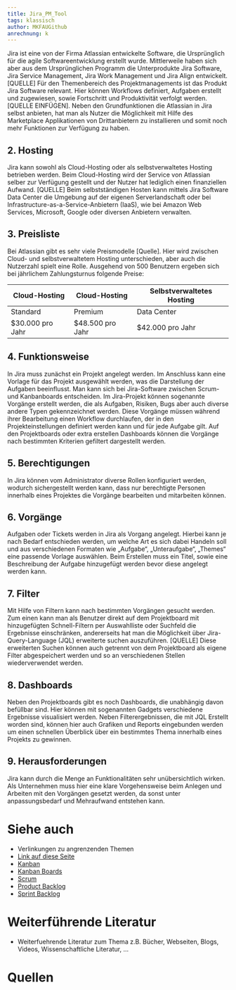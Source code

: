 ```yaml
---
title: Jira_PM_Tool
tags: klassisch
author: MKFAUGithub
anrechnung: k
---
```



Jira ist eine von der Firma Atlassian entwickelte Software, die Ursprünglich für die agile Softwareentwicklung erstellt wurde. Mittlerweile haben sich aber aus dem Ursprünglichen Programm die Unterprodukte Jira Software, Jira Service Management, Jira Work Management und Jira Align entwickelt. [QUELLE]
Für den Themenbereich des Projektmanagements ist das Produkt Jira Software relevant. Hier können Workflows definiert, Aufgaben erstellt und zugewiesen, sowie Fortschritt und Produktivität verfolgt werden. [QUELLE EINFÜGEN]. Neben den Grundfunktionen die Atlassian in Jira selbst anbieten, hat man als Nutzer die Möglichkeit mit Hilfe des Marketplace Applikationen von Drittanbietern zu installieren und somit noch mehr Funktionen zur Verfügung zu haben.

## 2. Hosting
Jira kann sowohl als Cloud-Hosting oder als selbstverwaltetes Hosting betrieben werden. Beim Cloud-Hosting wird der Service von Atlassian selber zur Verfügung gestellt und der Nutzer hat lediglich einen finanziellen Aufwand. [QUELLE] Beim selbstständigen Hosten kann mittels Jira Software Data Center die Umgebung auf der eigenen Serverlandschaft oder bei Infrastructure-as-a-Service-Anbietern (IaaS), wie bei Amazon Web Services, Microsoft, Google oder diversen Anbietern verwalten. 

## 3. Preisliste
Bei Atlassian gibt es sehr viele Preismodelle [Quelle]. Hier wird zwischen Cloud- und selbstverwaltetem Hosting unterschieden, aber auch die Nutzerzahl spielt eine Rolle. Ausgehend von 500 Benutzern ergeben sich bei jährlichem Zahlungsturnus folgende Preise: 


| Cloud-Hosting | Cloud-Hosting | Selbstverwaltetes Hosting |
| ------------- | ------------- | -------------|
| Standard  | Premium  | Data Center |
| $30.000 pro Jahr  | $48.500 pro Jahr  | $42.000 pro Jahr |

## 4. Funktionsweise
In Jira muss zunächst ein Projekt angelegt werden. Im Anschluss kann eine Vorlage für das Projekt ausgewählt werden, was die Darstellung der Aufgaben beeinflusst. Man kann sich bei Jira-Software zwischen Scrum- und Kanbanboards entscheiden. Im Jira-Projekt können sogenannte Vorgänge erstellt werden, die als Aufgaben, Risiken, Bugs aber auch diverse andere Typen gekennzeichnet werden. Diese Vorgänge müssen während ihrer Bearbeitung einen Workflow durchlaufen, der in den Projekteinstellungen definiert werden kann und für jede Aufgabe gilt. Auf den Projektboards oder extra erstellen Dashboards können die Vorgänge nach bestimmten Kriterien gefiltert dargestellt werden.

## 5. Berechtigungen 
In Jira können vom Administrator diverse Rollen konfiguriert werden, wodurch sichergestellt werden kann, dass nur berechtigte Personen innerhalb eines Projektes die Vorgänge bearbeiten und mitarbeiten können.

## 6. Vorgänge
Aufgaben oder Tickets werden in Jira als Vorgang angelegt. Hierbei kann je nach Bedarf entschieden werden, um welche Art es sich dabei Handeln soll und aus verschiedenen Formaten wie „Aufgabe“, „Unteraufgabe“, „Themes“ eine passende Vorlage auswählen. Beim Erstellen muss ein Titel, sowie eine Beschreibung der Aufgabe hinzugefügt werden bevor diese angelegt werden kann.

## 7. Filter
Mit Hilfe von Filtern kann nach bestimmten Vorgängen gesucht werden. Zum einen kann man als Benutzer direkt auf dem Projektboard mit hinzugefügten Schnell-Filtern per Auswahlliste oder Suchfeld die Ergebnisse einschränken, andererseits hat man die Möglichkeit über Jira-Query-Language (JQL) erweiterte suchen auszuführen. [QUELLE] Diese erweiterten Suchen können auch getrennt von dem Projektboard als eigene Filter abgespeichert werden und so an verschiedenen Stellen wiederverwendet werden.

## 8. Dashboards
Neben den Projektboards gibt es noch Dashboards, die unabhängig davon befüllbar sind. Hier können mit sogenannten Gadgets verschiedene Ergebnisse visualisiert werden. Neben Filterergebnissen, die mit JQL Erstellt worden sind, können hier auch Grafiken und Reports eingebunden werden um einen schnellen Überblick über ein bestimmtes Thema innerhalb eines Projekts zu gewinnen.

## 9. Herausforderungen
Jira kann durch die Menge an Funktionalitäten sehr unübersichtlich wirken. Als Unternehmen muss hier eine klare Vorgehensweise beim Anlegen und Arbeiten mit den Vorgängen gesetzt werden, da sonst unter anpassungsbedarf und Mehraufwand entstehen kann. 

# Siehe auch

* Verlinkungen zu angrenzenden Themen
* [Link auf diese Seite](Jira_PM_Tool.md)
* [Kanban](https://github.com/ManagingProjectsSuccessfully/ManagingProjectsSuccessfully.github.io/blob/main/kb/Kanban.md)
* [Kanban Boards](https://github.com/ManagingProjectsSuccessfully/ManagingProjectsSuccessfully.github.io/blob/main/kb/Kanban_Boards.md)
* [Scrum](https://github.com/ManagingProjectsSuccessfully/ManagingProjectsSuccessfully.github.io/blob/main/kb/SCRUM.md)
* [Product Backlog](https://github.com/ManagingProjectsSuccessfully/ManagingProjectsSuccessfully.github.io/blob/main/kb/Product_Backlog.md)
* [Sprint Backlog](https://github.com/ManagingProjectsSuccessfully/ManagingProjectsSuccessfully.github.io/blob/main/kb/Sprint_Backlog.md)

# Weiterführende Literatur

* Weiterfuehrende Literatur zum Thema z.B. Bücher, Webseiten, Blogs, Videos, Wissenschaftliche Literatur, ...

# Quellen

[^1]: Quellen die ihr im Text verwendet habt z.B. Bücher, Webseiten, Blogs, Videos, Wissenschaftliche Literatur, ... (eine Quelle in eine Zeile, keine Zeilenumbrüche machen)
[^2]: [A Guide to the Project Management Body of Knowledge (PMBOK® Guide)](https://www.pmi.org/pmbok-guide-standards/foundational/PMBOK)
[^3]: [Basic Formatting Syntax for GitHub flavored Markdown](https://docs.github.com/en/github/writing-on-github/getting-started-with-writing-and-formatting-on-github/basic-writing-and-formatting-syntax)
[^4]: [Advanced Formatting Syntax for GitHub flavored Markdown](https://docs.github.com/en/github/writing-on-github/working-with-advanced-formatting/organizing-information-with-tables)


